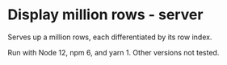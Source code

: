 # Display million rows - server

Serves up a million rows, each differentiated by its row index.

Run with Node 12, npm 6, and yarn 1. Other versions not tested.

